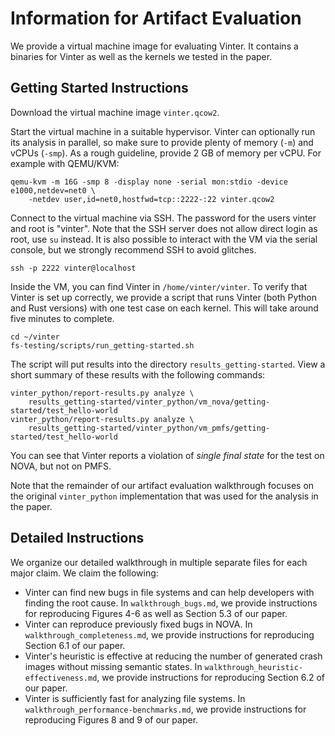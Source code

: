 # Information for Artifact Evaluation

We provide a virtual machine image for evaluating Vinter. It contains a
binaries for Vinter as well as the kernels we tested in the paper.

## Getting Started Instructions

Download the virtual machine image `vinter.qcow2`.

Start the virtual machine in a suitable hypervisor. Vinter can optionally run
its analysis in parallel, so make sure to provide plenty of memory (`-m`) and
vCPUs (`-smp`). As a rough guideline, provide 2 GB of memory per vCPU. For
example with QEMU/KVM:
```
qemu-kvm -m 16G -smp 8 -display none -serial mon:stdio -device e1000,netdev=net0 \
    -netdev user,id=net0,hostfwd=tcp::2222-:22 vinter.qcow2
```

Connect to the virtual machine via SSH. The password for the users vinter and
root is "vinter". Note that the SSH server does not allow direct login as root,
use `su` instead. It is also possible to interact with the VM via the serial
console, but we strongly recommend SSH to avoid glitches.
```
ssh -p 2222 vinter@localhost
```

Inside the VM, you can find Vinter in `/home/vinter/vinter`. To verify that
Vinter is set up correctly, we provide a script that runs Vinter (both Python
and Rust versions) with one test case on each kernel. This will take around
five minutes to complete.
```
cd ~/vinter
fs-testing/scripts/run_getting-started.sh
```

The script will put results into the directory `results_getting-started`. View
a short summary of these results with the following commands:
```
vinter_python/report-results.py analyze \
    results_getting-started/vinter_python/vm_nova/getting-started/test_hello-world
vinter_python/report-results.py analyze \
    results_getting-started/vinter_python/vm_pmfs/getting-started/test_hello-world
```

You can see that Vinter reports a violation of *single final state* for the
test on NOVA, but not on PMFS.

Note that the remainder of our artifact evaluation walkthrough focuses on the
original `vinter_python` implementation that was used for the analysis in the
paper.

## Detailed Instructions

We organize our detailed walkthrough in multiple separate files for each major
claim. We claim the following:

* Vinter can find new bugs in file systems and can help developers with finding
  the root cause. In `walkthrough_bugs.md`, we provide instructions for
  reproducing Figures 4-6 as well as Section 5.3 of our paper.
* Vinter can reproduce previously fixed bugs in NOVA. In
  `walkthrough_completeness.md`, we provide instructions for reproducing
  Section 6.1 of our paper.
* Vinter's heuristic is effective at reducing the number of generated crash
  images without missing semantic states. In
  `walkthrough_heuristic-effectiveness.md`, we provide instructions for
  reproducing Section 6.2 of our paper.
* Vinter is sufficiently fast for analyzing file systems. In
  `walkthrough_performance-benchmarks.md`, we provide instructions for
  reproducing Figures 8 and 9 of our paper.
